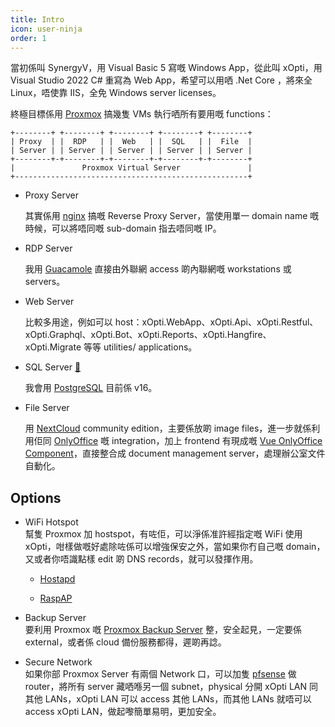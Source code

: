 ```yaml
---
title: Intro
icon: user-ninja
order: 1
---
```



當初係叫 SynergyV，用 Visual Basic 5 寫嘅 Windows App，從此叫 xOpti，用 Visual Studio 2022 C# 重寫為 Web App，希望可以用哂 .Net Core ，將來全 Linux，唔使靠 IIS，全免 Windows server licenses。

終極目標係用 [Proxmox](https://www.proxmox.com/en/) 搞幾隻 VMs 執行哂所有要用嘅 functions：

```text
+--------+ +--------+ +--------+ +--------+ +--------+
| Proxy  | |  RDP   | |  Web   | |  SQL   | |  File  |
| Server | | Server | | Server | | Server | | Server |
+--------+-+--------+-+--------+-+--------+-+--------+
|               Proxmox Virtual Server               |
+----------------------------------------------------+
```

- Proxy Server
  
  其實係用 [nginx](https://nginx.com/) 搞嘅 Reverse Proxy Server，當使用單一 domain name 嘅時候，可以將唔同嘅 sub-domain 指去唔同嘅 IP。
  
- RDP Server
  
  我用 [Guacamole](https://guacamole.apache.org/) 直接由外聯網 access 啲內聯網嘅 workstations 或 servers。
  
- Web Server
  
  比較多用途，例如可以 host：xOpti.WebApp、xOpti.Api、xOpti.Restful、xOpti.Graphql、xOpti.Bot、xOpti.Reports、xOpti.Hangfire、xOpti.Migrate 等等 utilities/ applications。
  
- SQL Server [🔗](glossary/sql-server)
  
  我會用 [PostgreSQL](https://www.postgresql.org/) 目前係 v16。
  
- File Server
  
  用 [NextCloud](https://nextcloud.com/) community edition，主要係放啲 image files，進一步就係利用佢同 [OnlyOffice](https://www.onlyoffice.com/) 嘅 integration，加上 frontend 有現成嘅 [Vue OnlyOffice Component](https://api.onlyoffice.com/editors/vue)，直接整合成 document management server，處理辦公室文件自動化。

## Options

- WiFi Hotspot<br />幫隻 Proxmox 加 hostspot，有咗佢，可以淨係准許經指定嘅 WiFi 使用 xOpti，咁樣做嘅好處除咗係可以增強保安之外，當如果你冇自己嘅 domain，又或者你唔識點樣 edit 啲 DNS records，就可以發揮作用。

  - [Hostapd](https://wiki.gentoo.org/wiki/Hostapd)

  - [RaspAP](https://docs.raspap.com/)

- Backup Server<br />要利用 Proxmox 嘅 [Proxmox Backup Server](https://www.proxmox.com/en/proxmox-backup-server) 整，安全起見，一定要係 external，或者係 cloud 備份服務都得，遲啲再諗。

- Secure Network<br />如果你部 Proxmox Server 有兩個 Network 口，可以加隻 [pfsense](https://www.pfsense.org/) 做 router，將所有 server 藏哂喺另一個 subnet，physical 分開 xOpti LAN 同其他 LANs，xOpti LAN 可以 access 其他 LANs，而其他 LANs 就唔可以 access xOpti LAN，做起嚟簡單易明，更加安全。